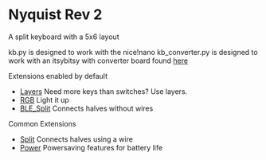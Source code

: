# Nyquist Rev 2

A split keyboard with a 5x6 layout

kb.py is designed to work with the nice!nano
kb_converter.py is designed to work with an itsybitsy with converter board found [here](/hardware)


Extensions enabled by default  
- [Layers](/docs/layers.md) Need more keys than switches? Use layers.
- [RGB](/docs/rgb.md) Light it up
- [BLE_Split](/docs/split_keyboards.md) Connects halves without wires

Common Extensions
- [Split](/docs/split_keyboards.md) Connects halves using a wire
- [Power](/docs/power.md) Powersaving features for battery life
